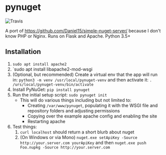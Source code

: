 # pynuget

![Travis](https://img.shields.io/travis/dougthor42/pynuget.svg)

A port of https://github.com/Daniel15/simple-nuget-server/ because I
don't know PHP or Nginx. Runs on Flask and Apache. Python 3.5+

## Installation
1.  `sudo apt install apache2`
2.  `sudo apt install libapache2-mod-wsgi
3.  (Optional, but recommended) Create a virtual env that the app will run
    in: `python3 -m venv /usr/local/pynuget-venv` and then activate it:
    `. /urs/local/pynuget-venv/bin/activate`
4.  Install PyNuGet: `pip install pynuget`
5.  Run the initial setup script: `sudo pynuget init`
    + This will do various things including but not limited to:
        + Creating `/var/www/pynuget`, populating it with the WSGI file and
          repository folders and adjusting permissions
        + Copying over the example apache config and enabling the site
        + Restarting apache
6.  Test things:
    1. `curl localhost` should return a short blurb about nuget
    2. (On Windows or via Mono) `nuget.exe setApiKey -Source http://your.server.com
       yourApiKey` and then `nuget.exe push Foo.nupkg -Source
       http://your.server.com`
